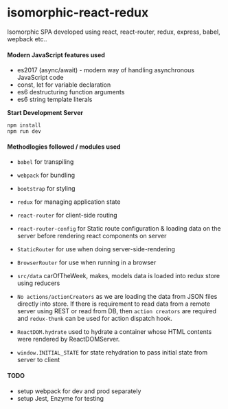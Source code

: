 # isomorphic-react-redux

Isomorphic SPA developed using react, react-router, redux, express, babel, wepback etc..

#### Modern JavaScript features used

* es2017 (async/await) - modern way of handling asynchronous JavaScript code
* const, let for variable declaration
* es6 destructuring function arguments
* es6 string template literals

**Start Development Server**

```
npm install
npm run dev
```

#### Methodlogies followed / modules used

* `babel` for transpiling
* `webpack` for bundling
* `bootstrap` for styling
* `redux` for managing application state
* `react-router` for client-side routing
* `react-router-config` for Static route configuration & loading data on the server before rendering
  react components on server

* `StaticRouter` for use when doing server-side-rendering
* `BrowserRouter` for use when running in a browser
* `src/data` carOfTheWeek, makes, models data is loaded into redux store using reducers
* `No actions/actionCreators` as we are loading the data from JSON files directly into store. If
  there is requirement to read data from a remote server using REST or read from DB, then `action
  creators` are required and `redux-thunk` can be used for action dispatch hook.
* `ReactDOM.hydrate` used to hydrate a container whose HTML contents were rendered by
  ReactDOMServer.
* `window.INITIAL_STATE` for state rehydration to pass initial state from server to client

#### TODO

* setup webpack for dev and prod separately
* setup Jest, Enzyme for testing
